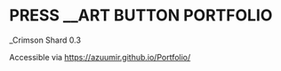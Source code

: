 # PRESS __ART BUTTON PORTFOLIO
_Crimson Shard 0.3


Accessible via https://azuumir.github.io/Portfolio/
